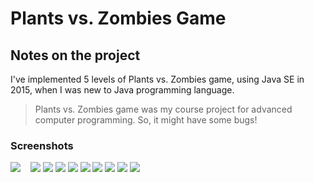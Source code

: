 # Plants vs. Zombies Game

## Notes on the project

I've implemented 5 levels of Plants vs. Zombies game, using Java SE in 2015, when I was new to Java programming language.

> Plants vs. Zombies game was my course project for advanced computer programming. So, it might have some bugs!


### Screenshots
![](/Screenshots/1.png)
&nbsp;&nbsp;
![](/Screenshots/2.png)
![](/Screenshots/3.png)
![](/Screenshots/4.png)
![](/Screenshots/5.png)
![](/Screenshots/6.png)
![](/Screenshots/7.png)
![](/Screenshots/8.png)
![](/Screenshots/9.png)
![](/Screenshots/10.png)


